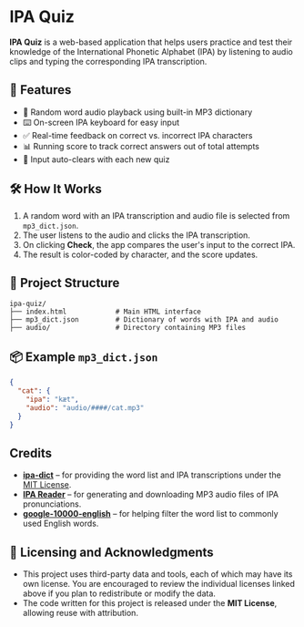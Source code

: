 # IPA Quiz

**IPA Quiz** is a web-based application that helps users practice and test their knowledge of the International Phonetic Alphabet (IPA) by listening to audio clips and typing the corresponding IPA transcription.

## 🚀 Features

- 🎵 Random word audio playback using built-in MP3 dictionary  
- ⌨️ On-screen IPA keyboard for easy input  
- ✅ Real-time feedback on correct vs. incorrect IPA characters  
- 📊 Running score to track correct answers out of total attempts  
- 🧹 Input auto-clears with each new quiz  

## 🛠 How It Works

1. A random word with an IPA transcription and audio file is selected from `mp3_dict.json`.
2. The user listens to the audio and clicks the IPA transcription.
3. On clicking **Check**, the app compares the user's input to the correct IPA.
4. The result is color-coded by character, and the score updates.

## 📁 Project Structure

```
ipa-quiz/
├── index.html            # Main HTML interface
├── mp3_dict.json         # Dictionary of words with IPA and audio
├── audio/                # Directory containing MP3 files
```

## 📦 Example `mp3_dict.json`

```json
{
  "cat": {
    "ipa": "kæt",
    "audio": "audio/####/cat.mp3"
  }
}
```
## Credits

- **[ipa-dict](https://github.com/open-dict-data/ipa-dict)** – for providing the word list and IPA transcriptions under the [MIT License](https://opensource.org/licenses/MIT).
- **[IPA Reader](https://ipa-reader.com)** – for generating and downloading MP3 audio files of IPA pronunciations.
- **[google-10000-english](https://github.com/first20hours/google-10000-english)** – for helping filter the word list to commonly used English words.

## 📜 Licensing and Acknowledgments

- This project uses third-party data and tools, each of which may have its own license. You are encouraged to review the individual licenses linked above if you plan to redistribute or modify the data.
- The code written for this project is released under the **MIT License**, allowing reuse with attribution.

